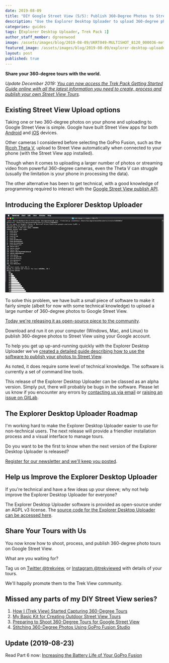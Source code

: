 ```yaml
---
date: 2019-08-09
title: "DIY Google Street View (5/5): Publish 360-Degree Photos to Street View"
description: "Use the Explorer Desktop Uploader to upload 360-degree photo tours to Google Street View from your computer."
categories: guides
tags: [Explorer Desktop Uploader, Trek Pack 1]
author_staff_member: dgreenwood
image: /assets/images/blog/2019-08-09/UKRT049-MULTISHOT_8120_000036-meta.jpg
featured_image: /assets/images/blog/2019-08-09/explorer-desktop-uploader-command-line-tools-example.jpg
layout: post
published: true
---
```


**Share your 360-degree tours with the world.**

_Update December 2019: [You can now access the Trek Pack Getting Started Guide online with all the latest information you need to create, process and publish your own Street View Tours](/trek-pack)._

## Existing Street View Upload options

Taking one or two 360-degree photos on your phone and uploading to Google Street View is simple. Google have built Street View apps for both [Android](https://play.google.com/store/apps/details?id=com.google.android.street) and [iOS](https://apps.apple.com/gb/app/google-street-view/id904418768) devices.

Other cameras I considered before selecting the GoPro Fusion, such as the [Ricoh Theta V](https://theta360.com/en/about/theta/v.html), upload to Street View automatically when connected to your phone (with the Street View app installed).

Though when it comes to uploading a larger number of photos or streaming video from powerful 360-degree cameras, even the Theta V can struggle (usually the limitation is your phone in processing the data).

The other alternative has been to get technical, with a good knowledge of programming required to interact with the [Google Street View publish API](https://developers.google.com/streetview/publish/).

## Introducing the Explorer Desktop Uploader

<img class="img-fluid" src="/assets/images/blog/2019-08-09/explorer-desktop-uploader-command-line-tools-example.jpg" alt="Trek View  Explorer Desktop Uploader CLI Example" title="Trek View Explorer Desktop Uploader CLI Example" />

To solve this problem, we have built a small piece of software to make it fairly simple (albeit for now with some technical knowledge) to upload a large number of 360-degree photos to Google Street View.

[Today we're releasing it as open-source piece to the community](https://gitlab.com/trekview/explorer-desktop-uploader).

Download and run it on your computer (Windows, Mac, and Linux) to publish 360-degree photos to Street View using your Google account.

To help you get up up-and-running quickly with the Explorer Desktop Uploader we've [created a detailed guide describing how to use the software to publish your photos to Street View](https://gitlab.com/trekview/explorer-desktop-uploader/-/wikis/home).

As noted, it does require some level of technical knowledge. The software is currently a set of command line tools.

This release of the Explorer Desktop Uploader can be classed as an alpha version. Simply put, there will probably be bugs in the software. Please let us know if you encounter any errors by [contacting us via email](/contact) or [raising an issue on GitLab](https://gitlab.com/trekview/explorer-desktop-uploader/issues).

## The Explorer Desktop Uploader Roadmap

I'm working hard to make the Explorer Desktop Uploader easier to use for non-technical users. The next release will provide a friendlier installation process and a visual interface to manage tours.

Do you want to be the first to know when the next version of the Explorer Desktop Uploader is released?

[Register for our newsletter and we'll keep you posted](/subscribe).

## Help us Improve the Explorer Desktop Uploader

If you're technical and have a few ideas up your sleeve; why not help improve the Explorer Desktop Uploader for everyone?

The Explorer Desktop Uploader software is provided as open-source under an AGPL v3 license. The [source code for the Explorer Desktop Uploader can be accessed here](https://gitlab.com/trekview/explorer-desktop-uploader).

## Share Your Tours with Us

You now know how to shoot, process, and publish 360-degree photo tours on Google Street View.

What are you waiting for?

Tag us on [Twitter @trekview](https://twitter.com/trekview), or [Instagram @trekviewed](https://www.instagram.com/trekviewed/) with details of your tours.

We'll happily promote them to the Trek View community.

## Missed any parts of my DIY Street View series?

1. [How I (Trek View) Started Capturing 360-Degree Tours](/blog/2019/diy-google-street-view-part-1-how-trek-view-started)
2. [My Basic Kit for Creating Outdoor Street View Tours](/blog/2019/diy-google-street-view-part-2-my-street-view-kit)
3. [Preparing to Shoot 360-Degree Tours for Google Street View](/blog/2019/diy-google-street-view-part-3-preparing-to-shoot)
4. [Stitching 360-Degree Photos Using GoPro Fusion Studio](/blog/2019/diy-google-street-view-part-4-processing-photos/)

## Update (2019-08-23)

Read Part 6 now: [Increasing the Battery Life of Your GoPro Fusion](/blog/2019/diy-google-street-view-part-6-increasing-gopro-fusion-battery-life)